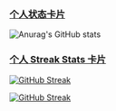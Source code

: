 ### [个人状态卡片](https://github.com/anuraghazra/github-readme-stats)

![Anurag's GitHub stats](https://github-readme-stats.vercel.app/api?username=GWen124&theme=graywhite&show_icons=true)



### [个人 Streak Stats 卡片](https://github-readme-streak-stats.herokuapp.com/demo/)
[![GitHub Streak](https://github-readme-streak-stats.herokuapp.com?user=GWen124&hide_border=%E9%94%99%E8%AF%AF%E7%9A%84&short_numbers=%E9%94%99%E8%AF%AF%E7%9A%84)](https://git.io/streak-stats)

[![GitHub Streak](https://github-readme-streak-stats.herokuapp.com?user=GWen124&hide_border=true&date_format=%5BY.%5Dn.j)](https://github.com/GWen124)
